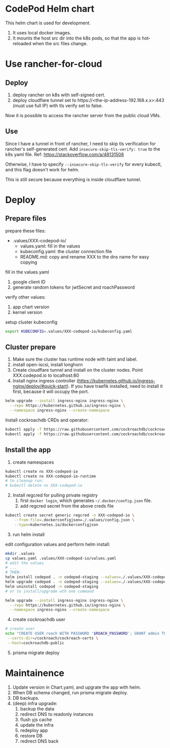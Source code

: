 # CodePod Helm chart

This helm chart is used for development.

1. It uses local docker images.
2. It mounts the host src dir into the k8s pods, so that the app is hot-reloaded
   when the src files change.

# Use rancher-for-cloud

## Deploy

1. deploy rancher on k8s with self-signed cert.
2. deploy cloudflare tunnel set to https://<the-ip-address-192.168.x.x>:443 (must use full IP) with tls verify set to false.

Now it is possible to access the rancher server from the public cloud VMs.

## Use

Since I have a tunnel in front of rancher, I need to skip tls verification for
rancher's self-generated cert. Add `insecure-skip-tls-verify: true` to the k8s
yaml file. Ref: https://stackoverflow.com/a/48131508

Otherwise, I have to specify `--insecure-skip-tls-verify` for every kubectl, and this flag doesn't work for helm.

This is still secure because everything is inside cloudflare tunnel.

# Deploy

## Prepare files

prepare these files:

- .values/XXX-codepod-io/
  - values.yaml: fill in the values
  - kubeconfig.yaml: the cluster connection file
  - README.md: copy and rename XXX to the dns name for easy copying

fill in the values.yaml

1. google client ID
2. generate random tokens for jwtSecret and roachPassword

verify other values:

1. app chart version
2. kernel version

setup cluster kubeconfig

```sh
export KUBECONFIG=.values/XXX-codepod-io/kubeconfig.yaml
```

## Cluster prepare

1. Make sure the cluster has runtime node with taint and label.
2. install open-iscsi, install longhorn
3. Create cloudflare tunnel and install on the cluster nodes. Point
   XXX.codepod.io to localhost:80
4. Install nginx ingress controller
   (https://kubernetes.github.io/ingress-nginx/deploy/#quick-start). If you have
   traefik installed, need to install it first, because it will occupy the port.

```sh
helm upgrade --install ingress-nginx ingress-nginx \
  --repo https://kubernetes.github.io/ingress-nginx \
  --namespace ingress-nginx --create-namespace
```

Install cockroachdb CRDs and operator:

```sh
kubectl apply -f https://raw.githubusercontent.com/cockroachdb/cockroach-operator/v2.14.0/install/crds.yaml
kubectl apply -f https://raw.githubusercontent.com/cockroachdb/cockroach-operator/v2.14.0/install/operator.yaml
```

## Install the app

1. create namespaces

```sh
kubectl create ns XXX-codepod-io
kubectl create ns XXX-codepod-io-runtime
# to cleanup run:
# kubectl delete ns XXX-codepod-io
```

2. Install regcred for pulling private registry
   1. first `docker login`, which generates `~/.docker/config.json` file.
   2. add regcred secret from the above creds file

```sh
kubectl create secret generic regcred -n XXX-codepod-io \
    --from-file=.dockerconfigjson=./.values/config.json \
    --type=kubernetes.io/dockerconfigjson
```

3. run helm install

edit configuration values and perform helm install:

```sh
mkdir .values
cp values.yaml .values/XXX-codepod-io/values.yaml
# edit the values
# ...
# THEN:
helm install codepod . -n codepod-staging --values=./.values/XXX-codepod-io/values.yaml
helm upgrade codepod . -n codepod-staging --values=./.values/XXX-codepod-io/values.yaml
helm uninstall codepod -n codepod-staging
# or to install/upgrade wth one command

helm upgrade --install ingress-nginx ingress-nginx \
  --repo https://kubernetes.github.io/ingress-nginx \
  --namespace ingress-nginx --create-namespace
```

4. create cockroachdb user

```sh
# create user
echo "CREATE USER roach WITH PASSWORD '$ROACH_PASSWORD'; GRANT admin TO roach;" | cockroach sql \
 --certs-dir=/cockroach/cockroach-certs \
 --host=cockroachdb-public
```

5. prisma migrate deploy

# Maintainence

1. Update version in Chart.yaml, and upgrate the app with helm.
2. When DB schema changed, run prisma migrate deploy.
3. DB backups.
4. (deep) infra upgrade:
   1. backup the data
   2. redirect DNS to readonly instances
   3. flush yjs cache
   4. update the infra
   5. redeploy app
   6. restore DB
   7. redirect DNS back
